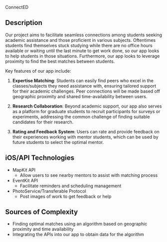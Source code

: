 ConnectED

## Description

Our project aims to facilitate seamless connections among students seeking academic assistance and those proficient in various subjects. Oftentimes students find themselves stuck studying while there are no office hours available or waiting until the last minute to get work done, so our app looks to help students in those situations. Furthermore, our app looks to leverage proximity to find the best matches between students.

Key features of our app include:

1. **Expertise Matching**: Students can easily find peers who excel in the classes/subjects they need assistance with, ensuring tailored support for their academic challenges. Peer connections will be made based off geographic proximity and shared time-availability between users.

2. **Research Collaboration**: Beyond academic support, our app also serves as a platform for graduate students to recruit participants for surveys or experiments, addressing the common challenge of finding suitable candidates for their research.

3. **Rating and Feedback System**: Users can rate and provide feedback on their experiences working with mentor students, which can be used by future students to select the optimal mentor.

## iOS/API Technologies

* MapKit API
  * Allow users to see nearby mentors to assist with matching process
* EventKit API
  * Facilitate reminders and scheduling management
* PhotoService/Transferable Protocol
  * Post images of work to get feedback or help

## Sources of Complexity
* Finding optimal matches using an algorithm based on geographic proximity and time availability
* Integrating the APIs into our app to obtain data for the algorithm

